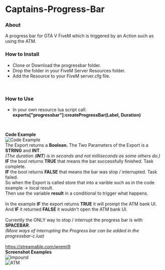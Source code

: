 # Captains-Progress-Bar

### About </br>
A progress bar for GTA V FiveM which is triggered by an Action such as using the ATM.


### How to Install
- Clone or Download the progressbar folder.
- Drop the folder in your FiveM Server Resources folder.
- Add the Resource to your FiveM server.cfg file.
<br/>

### How to Use
- In your own resource lua script call: </br>
**exports["progressbar"]:createProgressBar(Label, Duration)**
</br>

**Code Example** </br>
![Code Example](https://i.imgur.com/biLKfu6.png) </br>
The Export returns a **Boolean.** The Two Parameters of the Export is a **STRING** and **INT**. </br>
*(The duration (**INT**) is in seconds and not milliseconds as some others do.)*</br>
**IF** the bool returns **TRUE** that means the bar successfully finished. Task complete. </br>
**IF** the bool returns **FALSE** that means the bar was stop / interrupted. Task failed. </br>
So when the Export is called store that into a varible such as in the code example -> local result. </br>
Then use the variable **result** in a conditional to trigger what happens. </br>
</br>
In the example **IF** the export returns **TRUE** it will prompt the ATM bank UI. </br>
And **IF** it returned **FALSE** it wouldn't open the ATM bank UI. </br>
</br>
Currently the ONLY way to stop / interrupt the progress bar is with **SPACEBAR**. </br>
*(More ways of interrupting the Progress bar can be added in the progressbar-c.lua)* </br>
</br>
https://streamable.com/wremi9
</br>
**Screenshot Examples** </br>
![Impound](https://i.imgur.com/D9WRgtR.png) </br>
![ATM](https://i.imgur.com/yLvvHHr.png) </br>
